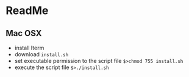 # ReadMe

## Mac OSX
- install Iterm
- download `install.sh`
- set executable permission to the script file `$>chmod 755 install.sh`
- execute the script file `$>./install.sh`
